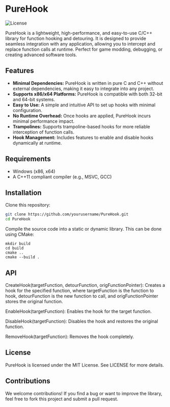 # **PureHook**
![License](https://img.shields.io/badge/license-MIT-blue.svg)


PureHook is a lightweight, high-performance, and easy-to-use C/C++ library for function hooking and detouring. It is designed to provide seamless integration with any application, allowing you to intercept and replace function calls at runtime. Perfect for game modding, debugging, or creating advanced software tools.

## **Features**
- **Minimal Dependencies:** PureHook is written in pure C and C++ without external dependencies, making it easy to integrate into any project.
- **Supports x86/x64 Platforms:** PureHook is compatible with both 32-bit and 64-bit systems.
- **Easy to Use:** A simple and intuitive API to set up hooks with minimal configuration.
- **No Runtime Overhead:** Once hooks are applied, PureHook incurs minimal performance impact.
- **Trampolines:** Supports trampoline-based hooks for more reliable interception of function calls.
- **Hook Management:** Includes features to enable and disable hooks dynamically at runtime.

## **Requirements**
- Windows (x86, x64)
- A C++11 compliant compiler (e.g., MSVC, GCC)

## **Installation**
Clone this repository:
```bash
git clone https://github.com/yourusername/PureHook.git
cd PureHook
```
Compile the source code into a static or dynamic library. This can be done using CMake:
```
mkdir build
cd build
cmake ..
cmake --build .
```
## **API**
CreateHook(targetFunction, detourFunction, origFunctionPointer): Creates a hook for the specified function, where targetFunction is the function to hook, detourFunction is the new function to call, and origFunctionPointer stores the original function.

EnableHook(targetFunction): Enables the hook for the target function.

DisableHook(targetFunction): Disables the hook and restores the original function.

RemoveHook(targetFunction): Removes the hook completely.

## **License**
PureHook is licensed under the MIT License. See LICENSE for more details.

## **Contributions**
We welcome contributions! If you find a bug or want to improve the library, feel free to fork this project and submit a pull request.
